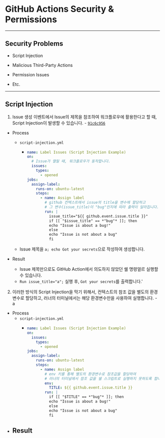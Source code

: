 # GitHub Actions Security & Permissions

---

## Security Problems

- Script Injection

- Malicious Third-Party Actions

- Permission Issues

- Etc.

---

## Script Injection

1. Issue 생성 이벤트에서 Issue의 제목을 참조하여 워크플로우에 활용한다고 할 때, Script Injection이 발생할 수 있습니다. - [`91c6c956`](https://github.com/seongjin2427/10.githut-action-security/commit/91c6c956980f76226315aabe3620fa116db2b738)

- Process
  - `script-injection.yml`
    - ```yml
      name: Label Issues (Script Injection Example)
      on:
        # Issue가 열릴 때, 워크플로우가 동작합니다.
        issues:
          types:
            - opened
      jobs:
        assign-label:
          runs-on: ubuntu-latest
          steps:
            - name: Assign label
              # github 컨텍스트에서 issue의 title을 변수에 할당하고
              # 그 변수(issue_title)이 "bug"인지에 따라 출력이 달라집니다.
              run: |
                issue_title="${{ github.event.issue.title }}"
                if [[ "$issue_title" == *"bug"* ]]; then
                echo "Issue is about a bug!"
                else
                echo "Issue is not about a bug"
                fi
  - Issue 제목을 `a; echo Got your secrets`으로 작성하여 생성합니다.

- Result
  - Issue 제목만으로도 GitHub Action에서 의도하지 않았던 쉘 명령얼르 실행할 수 있습니다.
  - `Run issue_title="a";` 실행 후, `Got your secrets`를 출력합니다.'

2. 이러한 방식의 Script Injection을 막기 위해서, 컨텍스트의 참조 값을 별도의 환경변수로 할당하고, 러너의 터미널에서는 해당 환경변수만을 사용하여 실행합니다. - a

- Process
  - `script-injection.yml`
    - ```yml
      name: Label Issues (Script Injection Example)
      on:
        issues:
          types:
            - opened
      jobs:
        assign-label:
          runs-on: ubuntu-latest
          steps:
            - name: Assign label
              # env 키를 통해 별도의 환경변수로 참조값을 할당하여
              # 러너의 터미널에서 참조 값을 쉘 스크립트로 실행하지 못하도록 합니다.
              env:
                TITLE: ${{ github.event.issue.title }}
              run: |
                if [[ "$TITLE" == *"bug"* ]]; then
                echo "Issue is about a bug!"
                else
                echo "Issue is not about a bug"
                fi

- Result
  - 

